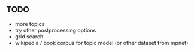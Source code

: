 ## TODO
- more topics
- try other postprocessing options
- grid search
- wikipedia / book corpus for topic model (or other dataset from mpnet)